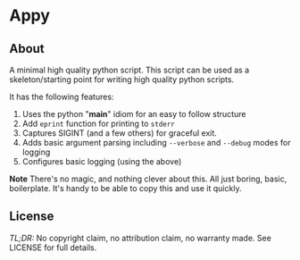 # Appy

## About

A minimal high quality python script. This script can be used as a skeleton/starting point for writing high quality python scripts. 

It has the following features: 

1. Uses the python "__main__" idiom for an easy to follow structure
2. Add `eprint` function for printing to `stderr`
3. Captures SIGINT (and a few others) for graceful exit.
4. Adds basic argument parsing including `--verbose` and `--debug` modes for logging
5. Configures basic logging (using the above)

**Note**
There's no magic, and nothing clever about this. 
All just boring, basic, boilerplate. 
It's handy to be able to copy this and use it quickly. 

## License 

*TL;DR:* No copyright claim, no attribution claim, no warranty made. See LICENSE for full details.
